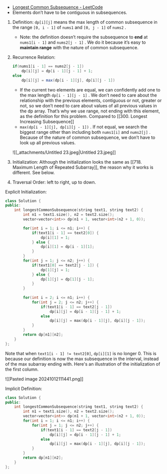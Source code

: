 - [Longest Common Subsequence - LeetCode](https://leetcode.com/problems/longest-common-subsequence/description/)
- Elements don’t have to be contiguous in subsequences.

1. Definition: `dp[i][j]` means the max length of common subsequence in the range `[0, i - 1]` of `nums1` and `[0, j - 1]` of `nums2` .
    - Note: the definition doesn’t require the subsequence to **end** at `nums1[i - 1]`  and `nums2[j - 1]` . We do it because it’s easy to **maintain range** with the nature of common subsequence.
2. Recurrence Relation: 
    
    ```Java
    if(nums1[i - 1] == nums2[j - 1]) 
    	dp[i][j] = dp[i - 1][j - 1] + 1;
    else
    	dp[i][j] = max(dp[i - 1][j], dp[i][j - 1])
    ```
    
    - If the current two elements are equal, we can confidently add one to the max length `dp[i - 1][j - 1]` . We don’t need to care about the relationship with the previous elements, contiguous or not, greater or not, so we don’t need to care about values of all previous values in the dp array. That’s why we use range, not ending with this element, as the definition for this problem. Compared to [[300. Longest Increasing Subsequence]]
    - `max(dp[i - 1][j], dp[i][j - 1])` . If not equal, we search the biggest range other than including both `nums1[i]` and `nums2[j]` . Because of the nature of common subsequence, we don’t have to look up all previous values.
    
    ![[_attachments/Untitled 23.jpeg|Untitled 23.jpeg]]
    
3. Initialization: Although the initialization looks the same as [[718. Maximum Length of Repeated Subarray]], the reason why it  works is different. See below. 
4. Traversal Order: left to right, up to down.

Explicit Initialization:

```cpp
class Solution {
public:
    int longestCommonSubsequence(string text1, string text2) {
        int n1 = text1.size(), n2 = text2.size();
        vector<vector<int>> dp(n1 + 1, vector<int>(n2 + 1, 0));

        for(int i = 1; i <= n1; i++) {
            if(text1[i - 1] == text2[0]) {
                dp[i][1] = 1;
            } else {
                dp[i][1] = dp[i - 1][1];
            }
        }
        for(int j = 1; j <= n2; j++) {
            if(text1[0] == text2[j - 1]) {
                dp[1][j] = 1;
            } else {
                dp[1][j] = dp[1][j - 1];
            }
        }
        
        for(int i = 2; i <= n1; i++) {
            for(int j = 2; j <= n2; j++) {
                if(text1[i - 1] == text2[j - 1])
                    dp[i][j] = dp[i - 1][j - 1] + 1;
                else
                    dp[i][j] = max(dp[i - 1][j], dp[i][j - 1]);
            }
        }
        return dp[n1][n2];
    }
};
```

Note that when `text1[i - 1] != text2[0]`, `dp[i][1]` is no longer 0. This is because our definition is now the max subsequence in the interval, instead of the max subarray ending with. Here's an illustration of the initialization of the first column. 

![[Pasted image 20241012111441.png]]

Implicit Definition:

```C++
class Solution {
public:
    int longestCommonSubsequence(string text1, string text2) {
        int n1 = text1.size(), n2 = text2.size();
        vector<vector<int>> dp(n1 + 1, vector<int>(n2 + 1, 0));
        for(int i = 1; i <= n1; i++) {
            for(int j = 1; j <= n2; j++) {
                if(text1[i - 1] == text2[j - 1])
                    dp[i][j] = dp[i - 1][j - 1] + 1;
                else
                    dp[i][j] = max(dp[i - 1][j], dp[i][j - 1]);
            }
        }
        return dp[n1][n2];
    }
};
```